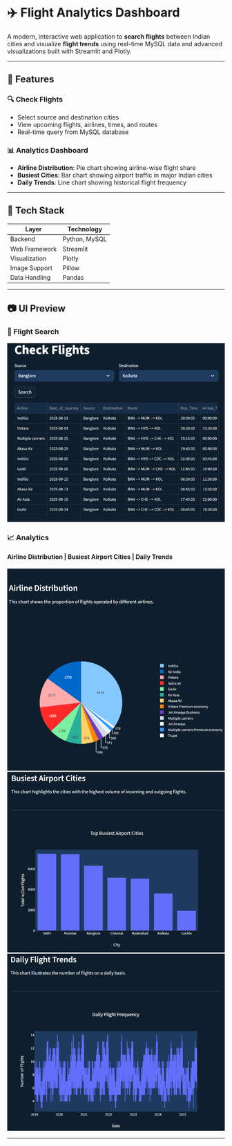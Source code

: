 # ✈️ Flight Analytics Dashboard

A modern, interactive web application to **search flights** between Indian cities and visualize **flight trends** using real-time MySQL data and advanced visualizations built with Streamlit and Plotly.

---

## 🚀 Features

### 🔍 Check Flights
- Select source and destination cities
- View upcoming flights, airlines, times, and routes
- Real-time query from MySQL database

### 📊 Analytics Dashboard
- **Airline Distribution**: Pie chart showing airline-wise flight share
- **Busiest Cities**: Bar chart showing airport traffic in major Indian cities
- **Daily Trends**: Line chart showing historical flight frequency

---

## 🧱 Tech Stack

| Layer         | Technology |
|--------------|------------|
| Backend       | Python, MySQL |
| Web Framework | Streamlit |
| Visualization | Plotly |
| Image Support | Pillow |
| Data Handling | Pandas |

---

## 📷 UI Preview

### 🛫 Flight Search
![Flight Search](Images/check_flights.png)

### 📈 Analytics
#### Airline Distribution | Busiest Airport Cities | Daily Trends
![Airline Pie Chart](Images/Airline_Distribution.png)
![Bar Chart](Images/Busiest_Airport_Cities.png)
![Line Chart](Images/Daily_Flight_Trends.png)

---

